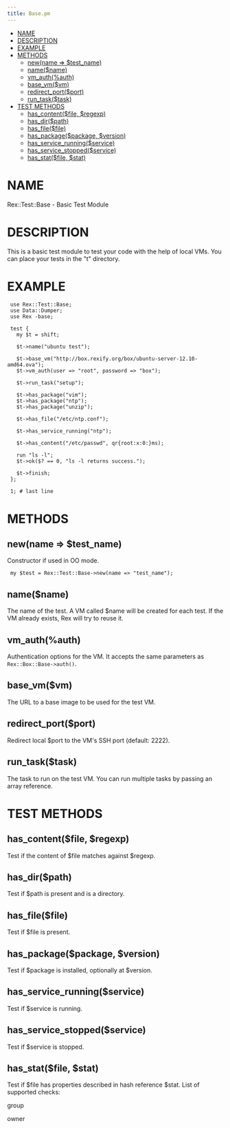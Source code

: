 ```yaml
---
title: Base.pm
---
```


-   [NAME](#NAME)
-   [DESCRIPTION](#DESCRIPTION)
-   [EXAMPLE](#EXAMPLE)
-   [METHODS](#METHODS)
    -   [new(name =&gt; $test\_name)](#new-name-test_name-)
    -   [name($name)](#name-name-)
    -   [vm\_auth(%auth)](#vm_auth-auth-)
    -   [base\_vm($vm)](#base_vm-vm-)
    -   [redirect\_port($port)](#redirect_port-port-)
    -   [run\_task($task)](#run_task-task-)
-   [TEST METHODS](#TEST-METHODS)
    -   [has\_content($file, $regexp)](#has_content-file-regexp-)
    -   [has\_dir($path)](#has_dir-path-)
    -   [has\_file($file)](#has_file-file-)
    -   [has\_package($package, $version)](#has_package-package-version-)
    -   [has\_service\_running($service)](#has_service_running-service-)
    -   [has\_service\_stopped($service)](#has_service_stopped-service-)
    -   [has\_stat($file, $stat)](#has_stat-file-stat-)

# NAME

Rex::Test::Base - Basic Test Module

# DESCRIPTION

This is a basic test module to test your code with the help of local VMs. You can place your tests in the "t" directory.

# EXAMPLE

     use Rex::Test::Base;
     use Data::Dumper;
     use Rex -base;
     
     test {
       my $t = shift;
     
       $t->name("ubuntu test");
     
       $t->base_vm("http://box.rexify.org/box/ubuntu-server-12.10-amd64.ova");
       $t->vm_auth(user => "root", password => "box");
     
       $t->run_task("setup");
     
       $t->has_package("vim");
       $t->has_package("ntp");
       $t->has_package("unzip");
     
       $t->has_file("/etc/ntp.conf");
     
       $t->has_service_running("ntp");
     
       $t->has_content("/etc/passwd", qr{root:x:0:}ms);
     
       run "ls -l";
       $t->ok($? == 0, "ls -l returns success.");
     
       $t->finish;
     };
     
     1; # last line

# METHODS

## new(name =&gt; $test\_name)

Constructor if used in OO mode.

     my $test = Rex::Test::Base->new(name => "test_name");

## name($name)

The name of the test. A VM called $name will be created for each test. If the VM already exists, Rex will try to reuse it.

## vm\_auth(%auth)

Authentication options for the VM. It accepts the same parameters as `Rex::Box::Base->auth()`.

## base\_vm($vm)

The URL to a base image to be used for the test VM.

## redirect\_port($port)

Redirect local $port to the VM's SSH port (default: 2222).

## run\_task($task)

The task to run on the test VM. You can run multiple tasks by passing an array reference.

# TEST METHODS

## has\_content($file, $regexp)

Test if the content of $file matches against $regexp.

## has\_dir($path)

Test if $path is present and is a directory.

## has\_file($file)

Test if $file is present.

## has\_package($package, $version)

Test if $package is installed, optionally at $version.

## has\_service\_running($service)

Test if $service is running.

## has\_service\_stopped($service)

Test if $service is stopped.

## has\_stat($file, $stat)

Test if $file has properties described in hash reference $stat. List of supported checks:

group  

owner  

